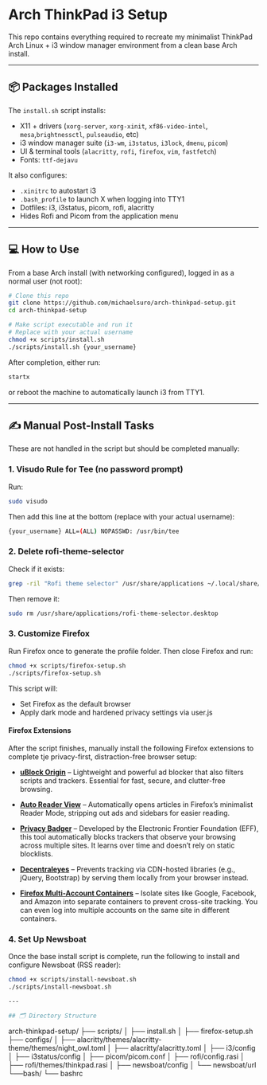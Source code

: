 # Arch ThinkPad i3 Setup

This repo contains everything required to recreate my minimalist ThinkPad Arch Linux + i3 window manager environment from a clean base Arch install.

---

## 📦 Packages Installed
The `install.sh` script installs:
- X11 + drivers (`xorg-server`, `xorg-xinit`, `xf86-video-intel`, `mesa`,`brightnessctl`, `pulseaudio`, etc)
- i3 window manager suite (`i3-wm`, `i3status`, `i3lock`, `dmenu`, `picom`)
- UI & terminal tools (`alacritty`, `rofi`, `firefox`, `vim`, `fastfetch`)
- Fonts: `ttf-dejavu`

It also configures:
- `.xinitrc` to autostart i3
- `.bash_profile` to launch X when logging into TTY1
- Dotfiles: i3, i3status, picom, rofi, alacritty
- Hides Rofi and Picom from the application menu 

---

## 💻 How to Use

From a base Arch install (with networking configured), logged in as a normal user (not root):
```bash
# Clone this repo
git clone https://github.com/michaelsuro/arch-thinkpad-setup.git
cd arch-thinkpad-setup

# Make script executable and run it
# Replace with your actual username
chmod +x scripts/install.sh
./scripts/install.sh {your_username}
```

After completion, either run:
```bash
startx
```
or reboot the machine to automatically launch i3 from TTY1.

---

## ✍️ Manual Post-Install Tasks

These are not handled in the script but should be completed manually:

### 1. Visudo Rule for Tee (no password prompt)
Run:
```bash
sudo visudo
```
Then add this line at the bottom (replace with your actual username):
```bash
{your_username} ALL=(ALL) NOPASSWD: /usr/bin/tee
```
### 2. Delete rofi-theme-selector
Check if it exists:
```bash
grep -ril "Rofi theme selector" /usr/share/applications ~/.local/share/applications
```
Then remove it:
```bash
sudo rm /usr/share/applications/rofi-theme-selector.desktop
```

### 3. Customize Firefox
Run Firefox once to generate the profile folder. Then close Firefox and run:
```bash
chmod +x scripts/firefox-setup.sh
./scripts/firefox-setup.sh
```
This script will:
- Set Firefox as the default browser
- Apply dark mode and hardened privacy settings via user.js

#### Firefox Extensions

After the script finishes, manually install the following Firefox extensions to complete tje privacy-first, distraction-free browser setup:

- **[uBlock Origin](https://addons.mozilla.org/en-US/firefox/addon/ublock-origin/)** – Lightweight and powerful ad blocker that also filters scripts and trackers. Essential for fast, secure, and clutter-free browsing.

- **[Auto Reader View](https://addons.mozilla.org/en-US/firefox/addon/auto-reader-view/)** – Automatically opens articles in Firefox’s minimalist Reader Mode, stripping out ads and sidebars for easier reading.

- **[Privacy Badger](https://privacybadger.org/)** – Developed by the Electronic Frontier Foundation (EFF), this tool automatically blocks trackers that observe your browsing across multiple sites. It learns over time and doesn’t rely on static blocklists.

- **[Decentraleyes](https://decentraleyes.org/)** – Prevents tracking via CDN-hosted libraries (e.g., jQuery, Bootstrap) by serving them locally from your browser instead.

- **[Firefox Multi-Account Containers](https://addons.mozilla.org/en-US/firefox/addon/multi-account-containers/)** – Isolate sites like Google, Facebook, and Amazon into separate containers to prevent cross-site tracking. You can even log into multiple accounts on the same site in different containers.


### 4. Set Up Newsboat

Once the base install script is complete, run the following to install and configure Newsboat (RSS reader):

```bash
chmod +x scripts/install-newsboat.sh
./scripts/install-newsboat.sh

---

## 🗂️ Directory Structure
```
arch-thinkpad-setup/
├── scripts/
│   ├── install.sh
│   ├── firefox-setup.sh
├── configs/
│   ├── alacritty/themes/alacritty-theme/themes/night_owl.toml
│   ├── alacritty/alacritty.toml
│   ├── i3/config
│   ├── i3status/config
│   ├── picom/picom.conf
│   ├── rofi/config.rasi
│   ├── rofi/themes/thinkpad.rasi
│   ├── newsboat/config
│   └── newsboat/url
└──bash/
    └── bashrc
```

